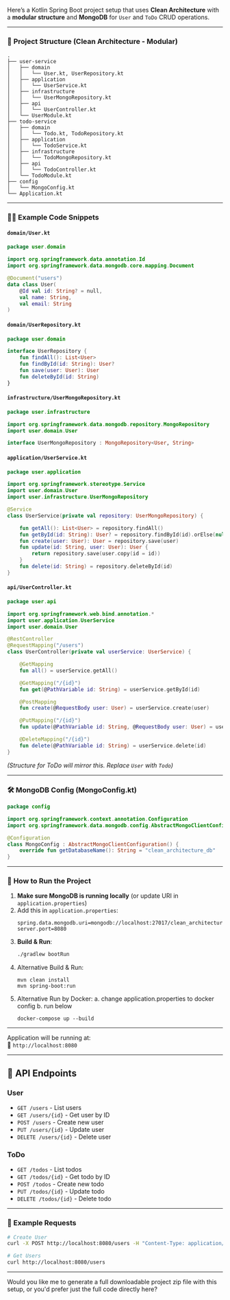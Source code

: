 Here’s a Kotlin Spring Boot project setup that uses **Clean Architecture** with a **modular structure** and **MongoDB** for `User` and `ToDo` CRUD operations.

---

### 🧱 **Project Structure (Clean Architecture - Modular)**

```
.
├── user-service
│   ├── domain
│   │   └── User.kt, UserRepository.kt
│   ├── application
│   │   └── UserService.kt
│   ├── infrastructure
│   │   └── UserMongoRepository.kt
│   ├── api
│   │   └── UserController.kt
│   └── UserModule.kt
├── todo-service
│   ├── domain
│   │   └── Todo.kt, TodoRepository.kt
│   ├── application
│   │   └── TodoService.kt
│   ├── infrastructure
│   │   └── TodoMongoRepository.kt
│   ├── api
│   │   └── TodoController.kt
│   └── TodoModule.kt
├── config
│   └── MongoConfig.kt
└── Application.kt
```

---

### 🧑‍💻 **Example Code Snippets**

#### `domain/User.kt`

```kotlin
package user.domain

import org.springframework.data.annotation.Id
import org.springframework.data.mongodb.core.mapping.Document

@Document("users")
data class User(
    @Id val id: String? = null,
    val name: String,
    val email: String
)
```

#### `domain/UserRepository.kt`

```kotlin
package user.domain

interface UserRepository {
    fun findAll(): List<User>
    fun findById(id: String): User?
    fun save(user: User): User
    fun deleteById(id: String)
}
```

#### `infrastructure/UserMongoRepository.kt`

```kotlin
package user.infrastructure

import org.springframework.data.mongodb.repository.MongoRepository
import user.domain.User

interface UserMongoRepository : MongoRepository<User, String>
```

#### `application/UserService.kt`

```kotlin
package user.application

import org.springframework.stereotype.Service
import user.domain.User
import user.infrastructure.UserMongoRepository

@Service
class UserService(private val repository: UserMongoRepository) {

    fun getAll(): List<User> = repository.findAll()
    fun getById(id: String): User? = repository.findById(id).orElse(null)
    fun create(user: User): User = repository.save(user)
    fun update(id: String, user: User): User {
        return repository.save(user.copy(id = id))
    }
    fun delete(id: String) = repository.deleteById(id)
}
```

#### `api/UserController.kt`

```kotlin
package user.api

import org.springframework.web.bind.annotation.*
import user.application.UserService
import user.domain.User

@RestController
@RequestMapping("/users")
class UserController(private val userService: UserService) {

    @GetMapping
    fun all() = userService.getAll()

    @GetMapping("/{id}")
    fun get(@PathVariable id: String) = userService.getById(id)

    @PostMapping
    fun create(@RequestBody user: User) = userService.create(user)

    @PutMapping("/{id}")
    fun update(@PathVariable id: String, @RequestBody user: User) = userService.update(id, user)

    @DeleteMapping("/{id}")
    fun delete(@PathVariable id: String) = userService.delete(id)
}
```

_(Structure for ToDo will mirror this. Replace `User` with `Todo`)_

---

### 🛠️ **MongoDB Config (MongoConfig.kt)**

```kotlin
package config

import org.springframework.context.annotation.Configuration
import org.springframework.data.mongodb.config.AbstractMongoClientConfiguration

@Configuration
class MongoConfig : AbstractMongoClientConfiguration() {
    override fun getDatabaseName(): String = "clean_architecture_db"
}
```

---

### 🚀 **How to Run the Project**

1. **Make sure MongoDB is running locally** (or update URI in `application.properties`)
2. Add this in `application.properties`:
    ```properties
    spring.data.mongodb.uri=mongodb://localhost:27017/clean_architecture_db
    server.port=8080
    ```
3. **Build & Run**:
    ```bash
    ./gradlew bootRun
    ```
4. Alternative Build & Run:
    ```
    mvn clean install
    mvn spring-boot:run
    ```
5. Alternative Run by Docker:
    a. change application.properties to docker config
    b. run below
    ```
    docker-compose up --build
    ```
---

Application will be running at:  
📍 `http://localhost:8080`

---

## 🧪 API Endpoints

### User

- `GET /users` - List users
- `GET /users/{id}` - Get user by ID
- `POST /users` - Create new user
- `PUT /users/{id}` - Update user
- `DELETE /users/{id}` - Delete user

### ToDo

- `GET /todos` - List todos
- `GET /todos/{id}` - Get todo by ID
- `POST /todos` - Create new todo
- `PUT /todos/{id}` - Update todo
- `DELETE /todos/{id}` - Delete todo

---

### 🧪 Example Requests

```bash
# Create User
curl -X POST http://localhost:8080/users -H "Content-Type: application/json" -d '{"name": "Alice", "email": "alice@example.com"}'

# Get Users
curl http://localhost:8080/users
```

---

Would you like me to generate a full downloadable project zip file with this setup, or you'd prefer just the full code directly here?
